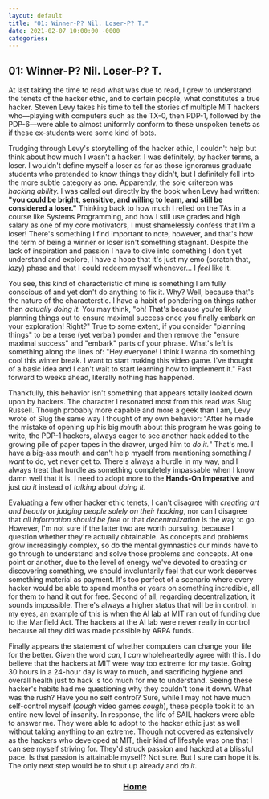 ```yaml
---	
layout: default	
title: "01: Winner-P? Nil. Loser-P? T."	
date: 2021-02-07 10:00:00 -0000	
categories:	
---
```


## 01: Winner-P? Nil. Loser-P? T.

At last taking the time to read what was due to read, I grew to understand the tenets of the hacker ethic, and to certain people, what constitutes a true hacker. Steven Levy takes his time to tell the stories of multiple MIT hackers who―playing with computers such as the TX-0, then PDP-1, followed by the PDP-6―were able to almost uniformly conform to these unspoken tenets as if these ex-students were some kind of bots.

Trudging through Levy's storytelling of the hacker ethic, I couldn't help but think about how much I wasn't a hacker. I was definitely, by hacker terms, a loser. I wouldn't define myself a loser as far as those ignoramus graduate students who pretended to know things they didn't, but I definitely fell into the more subtle category as one. Apparently, the sole critereon was _hacking ability._ I was called out directly by the book when Levy had written: **"you could be bright, sensitive, and willing to learn, and still be considered a loser."** Thinking back to how much I relied on the TAs in a course like Systems Programming, and how I still use grades and high salary as one of my core motivators, I must shamelessly confess that I'm a loser! There's something I find important to note, however, and that's how the term of being a winner or loser isn't something stagnant. Despite the lack of inspiration and passion I have to dive into something I don't yet understand and explore, I have a hope that it's just my emo (scratch that, _lazy_) phase and that I could redeem myself whenever... I _feel_ like it.

You see, this kind of characteristic of mine is something I am fully conscious of and yet don't do anything to fix it. Why? Well, because that's the nature of the characterstic. I have a habit of pondering on things rather than _actually doing it._ You may think, "oh! That's because you're likely planning things out to ensure maximal success once you finally embark on your exploration! Right?" True to some extent, if you consider "planning things" to be a terse (yet verbal) ponder and then remove the "ensure maximal success" and "embark" parts of your phrase. What's left is something along the lines of: "Hey everyone! I think I wanna do something cool this winter break. I want to start making this video game. I've thought of a basic idea and I can't wait to start learning how to implement it." Fast forward to weeks ahead, literally nothing has happened.

Thankfully, this behavior isn't something that appears totally looked down upon by hackers. The character I resonated most from this read was Slug Russell. Though probably more capable and more a geek than I am, Levy wrote of Slug the same way I thought of my own behavior: "After he made the mistake of opening up his big mouth about this program he was going to write, the PDP-1 hackers, always eager to see another hack added to the growing pile of paper tapes in the drawer, urged him to _do it._" That's me. I have a big-ass mouth and can't help myself from mentioning something _I want_ to do, yet never get to. There's always a hurdle in my way, and I always treat that hurdle as something completely impassable when I know damn well that it is. I need to adopt more to the **Hands-On Imperative** and just _do it_ instead of _talking_ about _doing it_. 

Evaluating a few other hacker ethic tenets, I can't disagree with _creating art and beauty_ or _judging people solely on their hacking_, nor can I disagree that _all information should be free_ or that _decentralization_ is the way to go. However, I'm not sure if the latter two are worth pursuing, because I question whether they're actually obtainable. As concepts and problems grow increasingly complex, so do the mental gymnastics our minds have to go through to understand and solve those problems and concepts. At one point or another, due to the level of energy we've devoted to creating or discovering something, we should involuntarily feel that our work deserves something material as payment. It's too perfect of a scenario where every hacker would be able to spend months or years on something incredible, all for them to hand it out for free. Second of all, regarding decentralization, it sounds impossible. There's always a higher status that will be in control. In my eyes, an example of this is when the AI lab at MIT ran out of funding due to the Manfield Act. The hackers at the AI lab were never really in control because all they did was made possible by ARPA funds.

Finally appears the statement of whether computers can change your life for the better. Given the word _can_, I _can_ wholeheartedly agree with this. I do believe that the hackers at MIT were way too extreme for my taste. Going 30 hours in a 24-hour day is way to much, and sacrificing hygiene and overall health just to hack is too much for me to understand. Seeing these hacker's habits had me questioning why they couldn't tone it down. What was the rush? Have you no self control? Sure, while I may not have much self-control myself (*cough* video games *cough*), these people took it to an entire new level of insanity. In response, the life of SAIL hackers were able to answer me. They were able to adopt to the hacker ethic just as well without taking anything to an extreme. Though not covered as extensively as the hackers who developed at MIT, their kind of lifestyle was one that I can see myself striving for. They'd struck passion and hacked at a blissful pace. Is that passion is attainable myself? Not sure. But I sure can hope it is. The only next step would be to shut up already and _do it_.

### [<center>Home</center>](https://nuolong.github.io/hacker-blog/)
